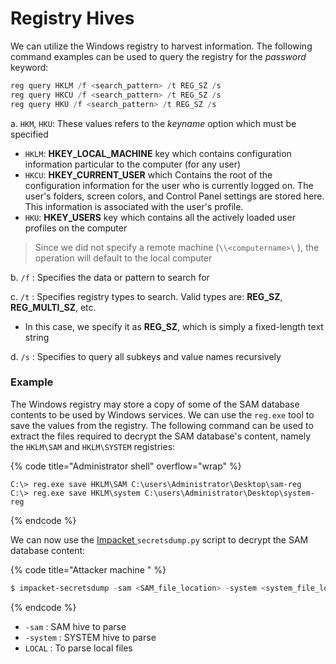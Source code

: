 # Registry Hives

We can utilize the Windows registry to harvest information. The following command examples can be used to query the registry for the _password_ keyword:

```powershell
reg query HKLM /f <search_pattern> /t REG_SZ /s
reg query HKCU /f <search_pattern> /t REG_SZ /s
reg query HKU /f <search_pattern> /t REG_SZ /s
```

a. `HKM`, `HKU`: These values refers to the _keyname_ option which must be specified

* `HKLM`: **HKEY\_LOCAL\_MACHINE** key which contains configuration information particular to the computer (for any user)
* `HKCU`: **HKEY\_CURRENT\_USER** which Contains the root of the configuration information for the user who is currently logged on. The user's folders, screen colors, and Control Panel settings are stored here. This information is associated with the user's profile.
* &#x20;`HKU`: **HKEY\_USERS** key which contains all the actively loaded user profiles on the computer

> Since we did not specify a remote machine (`\\<computername>\` ), the operation will default to the local computer

b. `/f` : Specifies the data or pattern to search for

c. `/t` : Specifies registry types to search. Valid types are: **REG\_SZ**, **REG\_MULTI\_SZ**, etc.

* In this case, we specify it as **REG\_SZ**, which is simply a fixed-length text string

d. `/s` : Specifies to query all subkeys and value names recursively



### Example

The Windows registry may store a copy of some of the SAM database contents to be used by Windows services. We can use the `reg.exe` tool to save the values from the registry. The following command can be used to extract the files required to decrypt the SAM database's content, namely the `HKLM\SAM` and `HKLM\SYSTEM` registries:

{% code title="Administrator shell" overflow="wrap" %}
```
C:\> reg.exe save HKLM\SAM C:\users\Administrator\Desktop\sam-reg
C:\> reg.exe save HKLM\system C:\users\Administrator\Desktop\system-reg
```
{% endcode %}

We can now use the [Impacket ](https://www.kali.org/tools/impacket/#impacket-secretsdump)`secretsdump.py` script to decrypt the SAM database content:

{% code title="Attacker machine " %}
```powershell
$ impacket-secretsdump -sam <SAM_file_location> -system <system_file_location> LOCAL
```
{% endcode %}

* `-sam` : SAM hive to parse
* `-system` : SYSTEM hive to parse
* `LOCAL` : To parse local files



